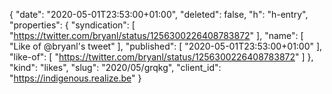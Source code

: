 {
  "date": "2020-05-01T23:53:00+01:00",
  "deleted": false,
  "h": "h-entry",
  "properties": {
    "syndication": [
      "https://twitter.com/bryanl/status/1256300226408783872"
    ],
    "name": [
      "Like of @bryanl's tweet"
    ],
    "published": [
      "2020-05-01T23:53:00+01:00"
    ],
    "like-of": [
      "https://twitter.com/bryanl/status/1256300226408783872"
    ]
  },
  "kind": "likes",
  "slug": "2020/05/grqkg",
  "client_id": "https://indigenous.realize.be"
}
